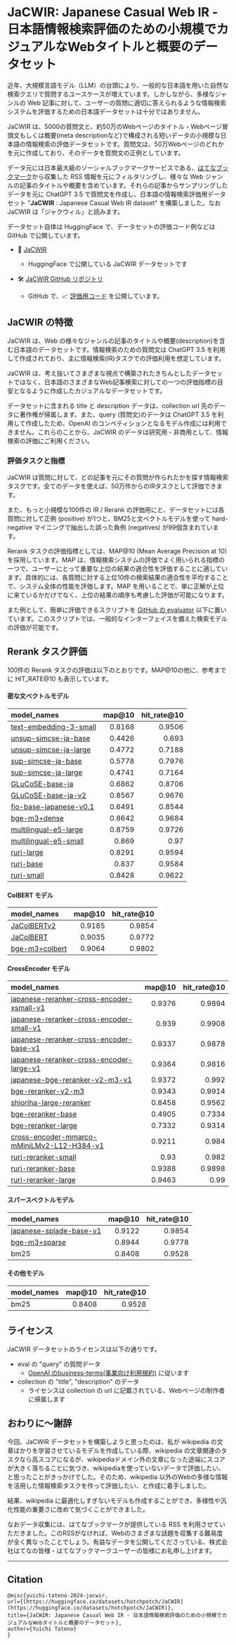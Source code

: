 
# JaCWIR: Japanese Casual Web IR - 日本語情報検索評価のための小規模でカジュアルなWebタイトルと概要のデータセット

近年、大規模言語モデル（LLM）の台頭により、一般的な日本語を用いた自然な検索クエリで質問するユースケースが増えています。しかしながら、多様なジャンルの Web 記事に対して、ユーザーの質問に適切に答えられるような情報検索システムを評価するための日本語データセットは十分ではありません。

JaCWIR は、5000の質問文と、約50万のWebページのタイトル・Webページ冒頭文もしくは概要(meta descriptionなど)で構成される短いデータの小規模な日本語の情報検索の評価データセットです。質問文は、50万Webページのどれかを元に作成しており、そのデータを質問文の正例としています。

データ元には日本最大級のソーシャルブックマークサービスである、[はてなブックマーク](https://b.hatena.ne.jp/)から収集した RSS 情報を元にフィルタリングし、様々な Web ジャンルの記事のタイトルや概要を含めています。それらの記事からサンプリングしたデータを元に ChatGPT 3.5 で質問文を作成し、日本語の情報検索評価用データセット "**JaCWIR** : Japanese Casual Web IR dataset" を構築しました。なお JaCWIR は「ジャクウィル」と読みます。

データセット自体は HuggingFace で、データセットの評価コード例などは GitHub で公開しています。

- 🤗 [JaCWIR](https://huggingface.co/datasets/hotchpotch/JaCWIR)
  - HuggingFace で公開している JaCWIR データセットです

- 🛠️ [JaCWIR GitHub リポジトリ](https://github.com/hotchpotch/JaCWIR/)
  - GitHub で、📈 [評価用コード](https://github.com/hotchpotch/JaCWIR/tree/main/evaluator) を公開しています。

## JaCWIR の特徴

JaCWIR は、Web の様々なジャンルの記事のタイトルや概要(description)を含む日本語のデータセットです。情報検索のための質問文は ChatGPT 3.5 を利用して作成されており、主に情報検索(IR)タスクでの評価利用を想定しています。

JaCWIR は、考え抜いてさまざまな視点で構築されたきちんとしたデータセットではなく、日本語のさまざまなWeb記事検索に対しての一つの評価指標の目安となるように作成したカジュアルなデータセットです。

データセットに含まれる title と description データは、collection url 先のデータに著作権が帰属します。また、query (質問文)のデータは ChatGPT 3.5 を利用して作成したため、OpenAI のコンペティションとなるモデル作成には利用できません。これらのことから、JaCWIR のデータは研究用・非商用として、情報検索の評価にご利用ください。

### 評価タスクと指標

JaCWIR は質問に対して、どの記事を元にその質問が作られたかを探す情報検索タスクです。全てのデータを使えば、50万件からのIRタスクとして評価できます。

また、もっと小規模な100件の IR / Rerank の評価用にと、データセットには各質問に対して正例 (positive) が1つと、BM25と文ベクトルモデルを使って hard-negative マイニングで抽出した誤った負例 (negatives) が99個含まれています。

Rerank タスクの評価指標としては、MAP@10 (Mean Average Precision at 10) を採用しています。MAP は、情報検索システムの評価でよく用いられる指標の一つで、ユーザーにとって重要な上位の結果の適合性を評価することに適しています。具体的には、各質問に対する上位10件の検索結果の適合性を平均することで、システム全体の性能を評価します。MAP を用いることで、単に正解が上位に来ているかだけでなく、上位の結果の順序も考慮した評価が可能になります。

また例として、簡単に評価できるスクリプトを [GitHub の evaluator]([https://github.com/hotchpotch/JaCWIR/tree/main/evaluator](https://github.com/hotchpotch/JaCWIR/tree/main/evaluator)) 以下に置いています。このスクリプトでは、一般的なインターフェイスを備えた検索モデルの評価が可能です。

## Rerank タスク評価

100件の Rerank タスクの評価は以下のとおりです。MAP@10の他に、参考までに HIT_RATE@10 も表示しています。

#### 密な文ベクトルモデル

| model_names                                                                     | map@10 | hit_rate@10 |
| :------------------------------------------------------------------------------ | -----: | ----------: |
| [text-embedding-3-small](https://platform.openai.com/docs/guides/embeddings)    | 0.8168 |      0.9506 |
| [unsup-simcse-ja-base](https://huggingface.co/cl-nagoya/unsup-simcse-ja-base)   | 0.4426 |       0.693 |
| [unsup-simcse-ja-large](https://huggingface.co/cl-nagoya/unsup-simcse-ja-large) | 0.4772 |      0.7188 |
| [sup-simcse-ja-base](https://huggingface.co/cl-nagoya/sup-simcse-ja-base)       | 0.5778 |      0.7976 |
| [sup-simcse-ja-large](https://huggingface.co/cl-nagoya/sup-simcse-ja-large)     | 0.4741 |      0.7164 |
| [GLuCoSE-base-ja](https://huggingface.co/pkshatech/GLuCoSE-base-ja)             | 0.6862 |      0.8706 |
| [GLuCoSE-base-ja-v2](https://huggingface.co/pkshatech/GLuCoSE-base-ja-v2)   |   0.8567 |        0.9676 |
| [fio-base-japanese-v0.1](https://huggingface.co/bclavie/fio-base-japanese-v0.1) | 0.6491 |      0.8544 |
| [bge-m3+dense](https://huggingface.co/BAAI/bge-m3)                              | 0.8642 |      0.9684 |
| [multilingual-e5-large](https://huggingface.co/intfloat/multilingual-e5-large)  | 0.8759 |      0.9726 |
| [multilingual-e5-small](https://huggingface.co/intfloat/multilingual-e5-small)  |  0.869 |        0.97 |
| [ruri-large](https://huggingface.co/cl-nagoya/ruri-large)                   |   0.8291 |        0.9594 |
| [ruri-base](https://huggingface.co/cl-nagoya/ruri-base)                     |   0.837  |        0.9584 |
| [ruri-small](https://huggingface.co/cl-nagoya/ruri-small)                   |   0.8428 |        0.9622 |


#### ColBERT モデル

| model_names                                               | map@10 | hit_rate@10 |
| :-------------------------------------------------------- | -----: | ----------: |
| [JaColBERTv2](https://huggingface.co/bclavie/JaColBERTv2) | 0.9185 |      0.9854 |
| [JaColBERT](https://huggingface.co/bclavie/JaColBERT)     | 0.9035 |      0.9772 |
| [bge-m3+colbert](https://huggingface.co/BAAI/bge-m3)      | 0.9064 |      0.9802 |

#### CrossEncoder モデル

| model_names                                                                                                              | map@10 | hit_rate@10 |
| :----------------------------------------------------------------------------------------------------------------------- | -----: | ----------: |
| [japanese-reranker-cross-encoder-xsmall-v1](https://huggingface.co/hotchpotch/japanese-reranker-cross-encoder-xsmall-v1) | 0.9376 |      0.9894 |
| [japanese-reranker-cross-encoder-small-v1](https://huggingface.co/hotchpotch/japanese-reranker-cross-encoder-small-v1)   |  0.939 |      0.9908 |
| [japanese-reranker-cross-encoder-base-v1](https://huggingface.co/hotchpotch/japanese-reranker-cross-encoder-base-v1)     | 0.9337 |      0.9878 |
| [japanese-reranker-cross-encoder-large-v1](https://huggingface.co/hotchpotch/japanese-reranker-cross-encoder-large-v1)   | 0.9364 |      0.9816 |
| [japanese-bge-reranker-v2-m3-v1](https://huggingface.co/hotchpotch/japanese-bge-reranker-v2-m3-v1)                       | 0.9372 |       0.992 |
| [bge-reranker-v2-m3](https://huggingface.co/BAAI/bge-reranker-v2-m3)                                                     | 0.9343 |      0.9914 |
| [shioriha-large-reranker](https://huggingface.co/cl-nagoya/shioriha-large-reranker)                                      | 0.8458 |      0.9562 |
| [bge-reranker-base](https://huggingface.co/BAAI/bge-reranker-base)                                                       | 0.4905 |      0.7334 |
| [bge-reranker-large](https://huggingface.co/BAAI/bge-reranker-large)                                                     | 0.7332 |      0.9314 |
| [cross-encoder-mmarco-mMiniLMv2-L12-H384-v1](https://huggingface.co/corrius/cross-encoder-mmarco-mMiniLMv2-L12-H384-v1)  | 0.9211 |       0.984 |
| [ruri-reranker-small](https://huggingface.co/cl-nagoya/cl-nagoya/ruri-reranker-small) |   0.93   |        0.982  |
| [ruri-reranker-base](https://huggingface.co/cl-nagoya/ruri-reranker-base)                         |   0.9388 |        0.9898 |
| [ruri-reranker-large](https://huggingface.co/cl-nagoya/ruri-reranker-large)                       |   0.9463 |        0.99   |

#### スパースベクトルモデル

| model_names                                         | map@10 | hit_rate@10 |
| :-------------------------------------------------- | -----: | ----------: |
| [japanese-splade-base-v1](https://huggingface.co/hotchpotch/japanese-splade-base-v1) |   0.9122 |        0.9854 |
| [bge-m3+sparse](https://huggingface.co/BAAI/bge-m3) | 0.8944 |      0.9778 |
| bm25                                                | 0.8408 |      0.9528 |


#### その他モデル

| model_names                                         | map@10 | hit_rate@10 |
| :-------------------------------------------------- | -----: | ----------: |
| bm25                                                | 0.8408 |      0.9528 |

## ライセンス

JaCWIR データセットのライセンスは以下の通りです。

- eval の "query" の質問データ
	- [OpenAI のbusiness-terms(事業向け利用規約)]([https://openai.com/policies/business-terms](https://openai.com/policies/business-terms)) に従います
- collection の "title", "description" のデータ
	- ライセンスは collection の url に記載されている、Webページの制作者に帰属します

## おわりに〜謝辞

今回、JaCWIR データセットを構築しようと思ったのは、私が wikipedia の文章ばかりを学習させているモデルを作成している際、wikipedia の文章関連のタスクなら高スコアになるが、wikipediaドメイン外の文章になった途端にスコアが大きく落ちることに気づき、wikipediaを使っていないデータで評価したい、と思ったことがきっかけでした。そのため、wikipedia 以外のWebの多様な情報を活用した情報検索タスクを作って評価したい、と作成に着手しました。

結果、wikipedia に最適化しすぎないモデルも作成することができ、多様性や汎化性能の重要さに改めて気づくことができました。

なおデータ収集には、はてなブックマークが提供している RSS を利用させていただきました。このRSSがなければ、Webのさまざまな話題を収集する難易度が全く異なったことでしょう。有益なデータを公開してくださっている、株式会社はてなの皆様・はてなブックマークユーザーの皆様にお礼申し上げます。

---

## Citation

```
@misc{yuichi-tateno-2024-jacwir,
url={[https://huggingface.co/datasets/hotchpotch/JaCWIR](https://huggingface.co/datasets/hotchpotch/JaCWIR)},
title={JaCWIR: Japanese Casual Web IR - 日本語情報検索評価のための小規模でカジュアルなWebタイトルと概要のデータセット},
author={Yuichi Tateno}
}
```


